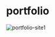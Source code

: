 # portfolio

![portfolio-site1](https://user-images.githubusercontent.com/36004614/94877718-f1600b00-0420-11eb-9081-26915f775d9e.png)
